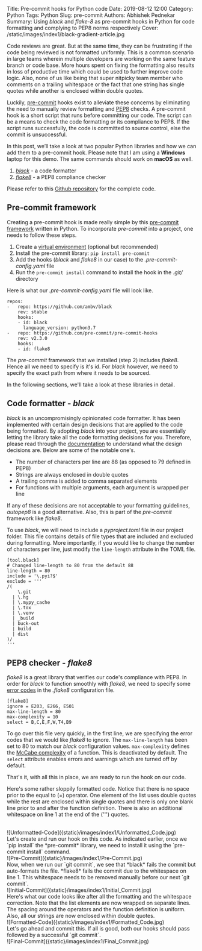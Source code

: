 Title: Pre-commit hooks for Python code
Date: 2019-08-12 12:00
Category: Python
Tags: Python
Slug: pre-commit
Authors: Abhishek Pednekar
Summary: Using *black* and *flake-8* as pre-commit hooks in Python for code formatting and complying to PEP8 norms respectively
Cover: /static/images/index1/black-gradient-article.jpg

Code reviews are great. But at the same time, they can be frustrating if the code being reviewed is not formatted uniformly. This is a common scenario in large teams wherein multiple developers are working on the same feature branch or code base. More hours spent on fixing the formatting also results in loss of productive time which could be used to further improve code logic. Also, none of us like being that super nitpicky team member who comments on a trailing whitespace or the fact that one string has single quotes while another is enclosed within double quotes. 

Luckily, [pre-commit](https://git-scm.com/book/en/v2/Customizing-Git-Git-Hooks) hooks exist to alleviate these concerns by eliminating the need to manually review formatting and [PEP8](https://www.python.org/dev/peps/pep-0008/) checks. A pre-commit hook is a short script that runs before committing our code. The script can be a means to check the code formatting or its compliance to PEP8. If the script runs successfully, the code is committed to source control, else the commit is unsuccessful.

In this post, we’ll take a look at two popular Python libraries and how we can add them to a pre-commit hook. Please note that I am using a **Windows** laptop for this demo. The same commands should work on **macOS** as well.

1. *[black](https://black.readthedocs.io/en/stable/)* - a code formatter
2. *[flake8](http://flake8.pycqa.org/en/latest/)* - a PEP8 compliance checker

Please refer to this [Github repository](https://github.com/AbhishekPednekar84/codedisciples-blog-posts/tree/master/Index_1-pre-commit-hooks) for the complete code.

## Pre-commit framework 
Creating a pre-commit hook is made really simple by this [pre-commit framework](https://github.com/pre-commit) written in Python. To incorporate *pre-commit* into a project, one needs to follow these steps.

1. Create a [virtual environment](https://www.youtube.com/watch?v=APOPm01BVrk) (optional but recommended)
2. Install the pre-commit library: `pip install pre-commit`
3. Add the hooks (*black* and *flake8* in our case) to the *.pre-commit-config.yaml* file 
4. Run the `pre-commit install` command to install the hook in the *.git/* directory

Here is what our *.pre-commit-config.yaml* file will look like.

```
repos:
-   repo: https://github.com/ambv/black
    rev: stable
    hooks:
    - id: black
      language_version: python3.7
-   repo: https://github.com/pre-commit/pre-commit-hooks
    rev: v2.3.0
    hooks:
    - id: flake8
```

The *pre-commit* framework that we installed (step 2) includes *flake8*. Hence all we need to specify is it's id. For *black* however, we need to specify the exact path from where it needs to be sourced.

In the following sections, we'll take a look at these libraries in detail.

## Code formatter - *black* 
*black* is an uncompromisingly opinionated code formatter. It has been implemented with certain design decisions that are applied to the code being formatted. By adopting *black* into your project, you are essentially letting the library take all the code formatting decisions for you. Therefore, please read through the [documentation](https://black.readthedocs.io/en/stable/) to understand what the design decisions are. Below are some of the notable one's. 

- The number of characters per line are 88 (as opposed to 79 defined in PEP8)
- Strings are always enclosed in double quotes
- A trailing comma is added to comma separated elements
- For functions with multiple arguments, each argument is wrapped per line 

If any of these decisions are not acceptable to your formatting guidelines, *autopep8* is a good alternative. Also, this is part of the *pre-commit* framework like *flake8*.   

To use *black*, we will need to include a *pyproject.toml* file in our project folder. This file contains details of file types that are included and excluded during formatting. More importantly, if you would like to change the number of characters per line, just modify the `line-length` attribute in the TOML file.

```
[tool.black]
# Changed line-length to 80 from the default 88
line-length = 80 
include = '\.pyi?$'
exclude = '''
/(
    \.git
  | \.hg
  | \.mypy_cache
  | \.tox
  | \.venv
  | _build
  | buck-out
  | build
  | dist
)/
'''
```

## PEP8 checker - *flake8*
*flake8* is a great library that verifies our code's compliance with PEP8. In order for *black* to function smoothly with *flake8*, we need to specify some [error codes](https://flake8.pycqa.org/en/latest/user/error-codes.html) in the *.flake8* configuration file.

```
[flake8]
ignore = E203, E266, E501
max-line-length = 80
max-complexity = 10
select = B,C,E,F,W,T4,B9
```

To go over this file very quickly, in the first line, we are specifying the error codes that we would like *flake8* to ignore. The `max-line-length` has been set to 80 to match our *black* configuration values. `max-complexity` defines the [McCabe complexity](https://en.wikipedia.org/wiki/Cyclomatic_complexity) of a function. This is deactivated by default. The `select` attribute enables errors and warnings which are turned off by default.

That's it, with all this in place, we are ready to run the hook on our code. 

Here's some rather sloppily formatted code. Notice that there is no space prior to the equal to (=) operator. One element of the list uses double quotes while the rest are enclosed within single quotes and there is only one blank line prior to and after the function definition. There is also an additional whitespace on line 1 at the end of the (''') quotes.

<br/>
![Unformatted-Code]({static}/images/index1/Unformatted_Code.jpg)

<br/>
Let's create and run our hook on this code. As indicated earlier, once we `pip install` the *pre-commit* library, we need to install it using the `pre-commit install` command.

<br/>
![Pre-Commit]({static}/images/index1/Pre-Commit.jpg)

<br/>
Now, when we run our `git commit`, we see that *black* fails the commit but auto-formats the file. *flake8* fails the commit due to the whitespace on line 1. This whitespace needs to be removed manually before our next `git commit`.

<br/>
![Initial-Commit]({static}/images/index1/Initial_Commit.jpg)

<br/>
Here's what our code looks like after all the formatting and the whitespace correction. Note that the list elements are now wrapped on separate lines. The spacing around the operators and the function definition is uniform. Also, all our strings are now enclosed within double quotes.

<br/>
![Formatted-Code]({static}/images/index1/Formatted_Code.jpg)

<br/>
Let's go ahead and commit this. If all is good, both our hooks should pass followed by a successful `git commit`.

<br/>
![Final-Commit]({static}/images/index1/Final_Commit.jpg)